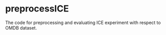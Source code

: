# preprocessICE
The code for preprocessing and evaluating ICE experiment with respect to OMDB dataset. 
